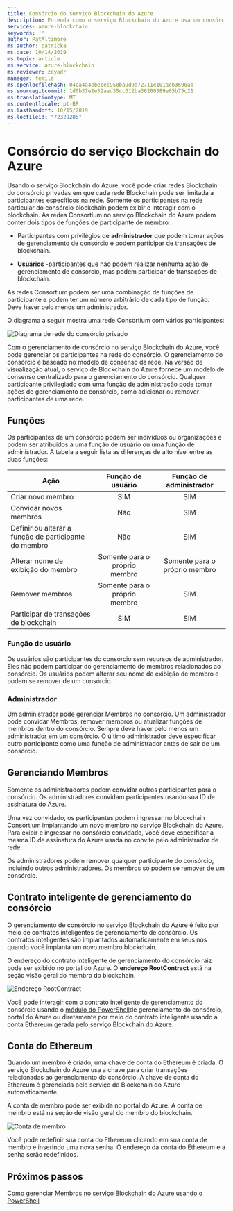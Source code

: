 ```yaml
---
title: Consórcio do serviço Blockchain do Azure
description: Entenda como o serviço Blockchain do Azure usa um consórcio privado
services: azure-blockchain
keywords: ''
author: PatAltimore
ms.author: patricka
ms.date: 10/14/2019
ms.topic: article
ms.service: azure-blockchain
ms.reviewer: zeyadr
manager: femila
ms.openlocfilehash: 04ea4a4ebecec958ba9d9a72711e101adb3690ab
ms.sourcegitcommit: 1d0b37e2e32aad35cc012ba36200389e65b75c21
ms.translationtype: MT
ms.contentlocale: pt-BR
ms.lasthandoff: 10/15/2019
ms.locfileid: "72329285"
---
```

# <a name="azure-blockchain-service-consortium"></a>Consórcio do serviço Blockchain do Azure

Usando o serviço Blockchain do Azure, você pode criar redes Blockchain do consórcio privadas em que cada rede Blockchain pode ser limitada a participantes específicos na rede. Somente os participantes na rede particular do consórcio blockchain podem exibir e interagir com o blockchain. As redes Consortium no serviço Blockchain do Azure podem conter dois tipos de funções de participante de membro:

* Participantes com privilégios de **administrador** que podem tomar ações de gerenciamento de consórcio e podem participar de transações de blockchain.

* **Usuários** -participantes que não podem realizar nenhuma ação de gerenciamento de consórcio, mas podem participar de transações de blockchain.

As redes Consortium podem ser uma combinação de funções de participante e podem ter um número arbitrário de cada tipo de função. Deve haver pelo menos um administrador.

O diagrama a seguir mostra uma rede Consortium com vários participantes:

![Diagrama de rede do consórcio privado](./media/consortium/network-diagram.png)

Com o gerenciamento de consórcio no serviço Blockchain do Azure, você pode gerenciar os participantes na rede do consórcio. O gerenciamento do consórcio é baseado no modelo de consenso da rede. Na versão de visualização atual, o serviço de Blockchain do Azure fornece um modelo de consenso centralizado para o gerenciamento do consórcio. Qualquer participante privilegiado com uma função de administração pode tomar ações de gerenciamento de consórcio, como adicionar ou remover participantes de uma rede.

## <a name="roles"></a>Funções

Os participantes de um consórcio podem ser indivíduos ou organizações e podem ser atribuídos a uma função de usuário ou uma função de administrador. A tabela a seguir lista as diferenças de alto nível entre as duas funções:

| Ação | Função de usuário | Função de administrador
|--------|:----:|:------------:|
| Criar novo membro | SIM | SIM |
| Convidar novos membros | Não | SIM |
| Definir ou alterar a função de participante do membro | Não | SIM |
| Alterar nome de exibição do membro | Somente para o próprio membro | Somente para o próprio membro |
| Remover membros | Somente para o próprio membro | SIM |
| Participar de transações de blockchain | SIM | SIM |

### <a name="user-role"></a>Função de usuário

Os usuários são participantes do consórcio sem recursos de administrador. Eles não podem participar do gerenciamento de membros relacionados ao consórcio. Os usuários podem alterar seu nome de exibição de membro e podem se remover de um consórcio.

### <a name="administrator"></a>Administrador

Um administrador pode gerenciar Membros no consórcio. Um administrador pode convidar Membros, remover membros ou atualizar funções de membros dentro do consórcio.
Sempre deve haver pelo menos um administrador em um consórcio. O último administrador deve especificar outro participante como uma função de administrador antes de sair de um consórcio.

## <a name="managing-members"></a>Gerenciando Membros

Somente os administradores podem convidar outros participantes para o consórcio. Os administradores convidam participantes usando sua ID de assinatura do Azure.

Uma vez convidado, os participantes podem ingressar no blockchain Consortium implantando um novo membro no serviço Blockchain do Azure. Para exibir e ingressar no consórcio convidado, você deve especificar a mesma ID de assinatura do Azure usada no convite pelo administrador de rede.

Os administradores podem remover qualquer participante do consórcio, incluindo outros administradores. Os membros só podem se remover de um consórcio.

## <a name="consortium-management-smart-contract"></a>Contrato inteligente de gerenciamento do consórcio

O gerenciamento de consórcio no serviço Blockchain do Azure é feito por meio de contratos inteligentes de gerenciamento de consórcio. Os contratos inteligentes são implantados automaticamente em seus nós quando você implanta um novo membro blockchain.

O endereço do contrato inteligente de gerenciamento do consórcio raiz pode ser exibido no portal do Azure. O **endereço RootContract** está na seção visão geral do membro do blockchain.

![Endereço RootContract](./media/consortium/rootcontract-address.png)

Você pode interagir com o contrato inteligente de gerenciamento do consórcio usando o [módulo do PowerShell](manage-consortium-powershell.md)de gerenciamento do consórcio, portal do Azure ou diretamente por meio do contrato inteligente usando a conta Ethereum gerada pelo serviço Blockchain do Azure.

## <a name="ethereum-account"></a>Conta do Ethereum

Quando um membro é criado, uma chave de conta do Ethereum é criada. O serviço Blockchain do Azure usa a chave para criar transações relacionadas ao gerenciamento do consórcio. A chave de conta do Ethereum é gerenciada pelo serviço de Blockchain do Azure automaticamente.

A conta de membro pode ser exibida no portal do Azure. A conta de membro está na seção de visão geral do membro do blockchain.

![Conta de membro](./media/consortium/member-account.png)

Você pode redefinir sua conta do Ethereum clicando em sua conta de membro e inserindo uma nova senha. O endereço da conta do Ethereum e a senha serão redefinidos.  

## <a name="next-steps"></a>Próximos passos

[Como gerenciar Membros no serviço Blockchain do Azure usando o PowerShell](manage-consortium-powershell.md)
